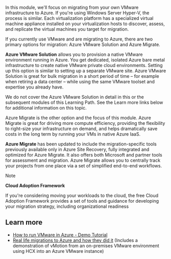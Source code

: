 
In this module, we'll focus on migrating from your own VMware infrastructure to Azure. If you're using Windows Server Hyper-V, the process is similar. Each virtualization platform has a specialized virtual machine appliance installed on your virtualization hosts to discover, assess, and replicate the virtual machines you target for migration.

If you currently use VMware and are migrating to Azure, there are two primary options for migration: Azure VMware Solution and Azure Migrate.

**Azure VMware Solution** allows you to provision a native VMware environment running in Azure. You get dedicated, isolated Azure bare metal infrastructure to create native VMware private cloud environments. Setting up this option is similar to setting up a separate VMware site. Azure VMware Solution is great for bulk migration in a short period of time – for example when retiring a data center – while using the same VMware toolset and expertise you already have.

We do not cover the Azure VMware Solution in detail in this or the subsequent modules of this Learning Path. See the Learn more links below for additional information on this topic.

Azure Migrate is the other option and the focus of this module. Azure Migrate is great for driving more compute efficiency, providing the flexibility to right-size your infrastructure on demand, and helps dramatically save costs in the long term by running your VMs in native Azure IaaS.

**Azure Migrate** has been updated to include the migration-specific tools previously available only in Azure Site Recovery, fully integrated and optimized for Azure Migrate. It also offers both Microsoft and partner tools for assessment and migration. Azure Migrate allows you to centrally track your projects from one place via a set of simplified end-to-end workflows.

>[!NOTE]
>**Cloud Adoption Framework**
>
>If you're considering moving your workloads to the cloud, the free Cloud Adoption Framework provides a set of tools and guidance for developing your migration strategy, including organizational readiness
>

## Learn more

- [How to run VMware in Azure - Demo Tutorial](https://www.microsoft.com/videoplayer/embed/RE4sOiW?azure-portal=true)
- [Real life migrations to Azure and how they did it](https://www.microsoft.com/videoplayer/embed/RE4sOiN?azure-portal=true)
(Includes a demonstration of vMotion from an on-premises VMware environment using HCX into an Azure VMware instance)
